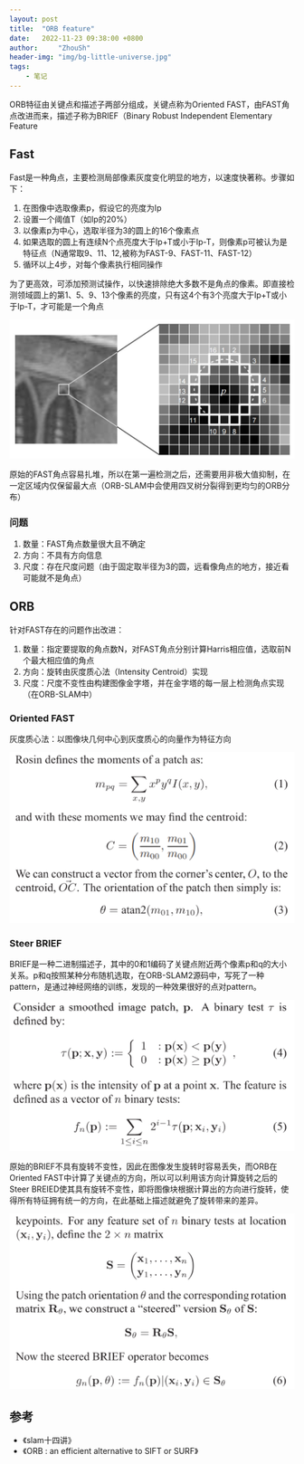 ```yaml
---
layout: post
title:  "ORB feature"
date:   2022-11-23 09:38:00 +0800
author:     "ZhouSh"
header-img: "img/bg-little-universe.jpg"
tags:
    - 笔记
---
```

ORB特征由关键点和描述子两部分组成，关键点称为Oriented FAST，由FAST角点改进而来，描述子称为BRIEF（Binary Robust Independent Elementary Feature

## Fast

Fast是一种角点，主要检测局部像素灰度变化明显的地方，以速度快著称。步骤如下：

1. 在图像中选取像素p，假设它的亮度为Ip
2. 设置一个阈值T（如Ip的20%）
3. 以像素p为中心，选取半径为3的圆上的16个像素点
4. 如果选取的圆上有连续N个点亮度大于Ip+T或小于Ip-T，则像素p可被认为是特征点（N通常取9、11、12,被称为FAST-9、FAST-11、FAST-12）
5. 循环以上4步，对每个像素执行相同操作

为了更高效，可添加预测试操作，以快速排除绝大多数不是角点的像素。即直接检测领域圆上的第1、5、9、13个像素的亮度，只有这4个有3个亮度大于Ip+T或小于Ip-T，才可能是一个角点

![1](/img/in_post/ORB-feature/1.png)

原始的FAST角点容易扎堆，所以在第一遍检测之后，还需要用非极大值抑制，在一定区域内仅保留最大点（ORB-SLAM中会使用四叉树分裂得到更均匀的ORB分布）

### 问题

1. 数量：FAST角点数量很大且不确定
2. 方向：不具有方向信息
3. 尺度：存在尺度问题（由于固定取半径为3的圆，远看像角点的地方，接近看可能就不是角点）

## ORB

针对FAST存在的问题作出改进：

1. 数量：指定要提取的角点数N，对FAST角点分别计算Harris相应值，选取前N个最大相应值的角点
2. 方向：旋转由灰度质心法（Intensity Centroid）实现
3. 尺度：尺度不变性由构建图像金字塔，并在金字塔的每一层上检测角点实现（在ORB-SLAM中）

### Oriented FAST

灰度质心法：以图像块几何中心到灰度质心的向量作为特征方向

![2](/img/in_post/ORB-feature/2.png)

### Steer BRIEF

BRIEF是一种二进制描述子，其中的0和1编码了关键点附近两个像素p和q的大小关系。p和q按照某种分布随机选取，在ORB-SLAM2源码中，写死了一种pattern，是通过神经网络的训练，发现的一种效果很好的点对pattern。

![3](/img/in_post/ORB-feature/3.png)

原始的BRIEF不具有旋转不变性，因此在图像发生旋转时容易丢失，而ORB在Oriented FAST中计算了关键点的方向，所以可以利用该方向计算旋转之后的Steer BREIED使其具有旋转不变性，即将图像块根据计算出的方向进行旋转，使得所有特征拥有统一的方向，在此基础上描述就避免了旋转带来的差异。

![4](/img/in_post/ORB-feature/4.png)

## 参考
- 《slam十四讲》
- 《ORB : an efficient alternative to SIFT or SURF》